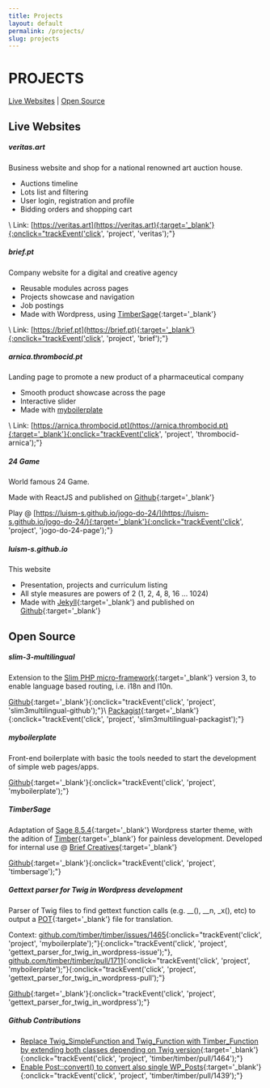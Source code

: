 ```yaml
---
title: Projects
layout: default
permalink: /projects/
slug: projects
---
```


# PROJECTS

[Live Websites](#live-websites) \| [Open Source](#open-source)

## Live Websites

##### veritas.art

Business website and shop for a national renowned art auction house.

* Auctions timeline
* Lots list and filtering
* User login, registration and profile
* Bidding orders and shopping cart

\\
Link: [https://veritas.art](https://veritas.art){:target='_blank'}{:onclick="trackEvent('click', 'project', 'veritas');"}

##### brief.pt

Company website for a digital and creative agency

* Reusable modules across pages
* Projects showcase and navigation
* Job postings
* Made with Wordpress, using [TimberSage](https://github.com/luism-s/TimberSage){:target='_blank'}

\\
Link: [https://brief.pt](https://brief.pt){:target='_blank'}{:onclick="trackEvent('click', 'project', 'brief');"}

##### arnica.thrombocid.pt

Landing page to promote a new product of a pharmaceutical company

* Smooth product showcase across the page
* Interactive slider
* Made with [myboilerplate](#myboilerplate)

\\
Link: [https://arnica.thrombocid.pt](https://arnica.thrombocid.pt){:target='_blank'}{:onclick="trackEvent('click', 'project', 'thrombocid-arnica');"}

##### 24 Game

World famous 24 Game.

Made with ReactJS and published on [Github](https://github.com/luism-s/jogo-do-24){:target='_blank'}

Play @ [https://luism-s.github.io/jogo-do-24/](https://luism-s.github.io/jogo-do-24/){:target='_blank'}{:onclick="trackEvent('click', 'project', 'jogo-do-24-page');"}

##### luism-s.github.io

This website

* Presentation, projects and curriculum listing
* All style measures are powers of 2 (1, 2, 4, 8, 16 ... 1024)
* Made with [Jekyll](https://jekyllrb.com/){:target='_blank'} and published on [Github](https://github.com/luism-s/luism-s.github.io){:target='_blank'}


## Open Source

##### slim-3-multilingual

Extension to the [Slim PHP micro-framework](https://www.slimframework.com/){:target='_blank'} version 3, to enable language based routing, i.e. i18n and l10n.

[Github](https://github.com/luism-s/slim-3-multilingual){:target='_blank'}{:onclick="trackEvent('click', 'project', 'slim3multilingual-github');"}\\
[Packagist](https://packagist.org/packages/luism-s/multilingualslim){:target='_blank'}{:onclick="trackEvent('click', 'project', 'slim3multilingual-packagist');"}

##### myboilerplate

Front-end boilerplate with basic the tools needed to start the development of simple web pages/apps.

[Github](https://github.com/luism-s/myboilerplate){:target='_blank'}{:onclick="trackEvent('click', 'project', 'myboilerplate');"}

##### TimberSage
Adaptation of [Sage 8.5.4](https://github.com/roots/sage/tree/8.5.4){:target='_blank'} Wordpress starter theme, with the adition of [Timber](https://github.com/timber/timber){:target='_blank'} for painless development. Developed for internal use @ [Brief Creatives](https://brief.pt){:target='_blank'}

[Github](https://github.com/luism-s/TimberSage){:target='_blank'}{:onclick="trackEvent('click', 'project', 'timbersage');"}

##### Gettext parser for Twig in Wordpress development

Parser of Twig files to find gettext function calls (e.g. __(), __n, _x(), etc) to output a [POT](https://developer.wordpress.org/themes/functionality/localization/#pot-portable-object-template-files){:target='_blank'} file for translation.

Context:
[github.com/timber/timber/issues/1465](https://github.com/timber/timber/issues/1465){:onclick="trackEvent('click', 'project', 'myboilerplate');"}{:onclick="trackEvent('click', 'project', 'gettext_parser_for_twig_in_wordpress-issue');"},
[github.com/timber/timber/pull/1711](https://github.com/timber/timber/pull/1711){:onclick="trackEvent('click', 'project', 'myboilerplate');"}{:onclick="trackEvent('click', 'project', 'gettext_parser_for_twig_in_wordpress-pull');"}

[Github](https://gist.github.com/luism-s/ebca42b8b8d70e81f8917f675a784060){:target='_blank'}{:onclick="trackEvent('click', 'project', 'gettext_parser_for_twig_in_wordpress');"}


##### Github Contributions

* [Replace Twig_SimpleFunction and Twig_Function with Timber_Function by extending both classes depending on Twig version](https://github.com/timber/timber/pull/1464){:target='_blank'}{:onclick="trackEvent('click', 'project', 'timber/timber/pull/1464');"}
* [Enable Post::convert() to convert also single WP_Posts](https://github.com/timber/timber/pull/1439){:target='_blank'}{:onclick="trackEvent('click', 'project', 'timber/timber/pull/1439');"}
